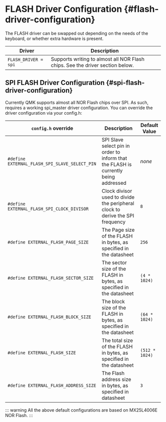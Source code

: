 # FLASH Driver Configuration {#flash-driver-configuration}

The FLASH driver can be swapped out depending on the needs of the keyboard, or whether extra hardware is present.

Driver                             | Description
-----------------------------------|---------------------------------------------------------------------------------------------------------------------------------------------------------------------------------------------------------------------------------------------------------------------------------------------------------------------------------------------------------
`FLASH_DRIVER = spi`               | Supports writing to almost all NOR Flash chips. See the driver section below.


## SPI FLASH Driver Configuration {#spi-flash-driver-configuration}

Currently QMK supports almost all NOR Flash chips over SPI. As such, requires a working spi_master driver configuration. You can override the driver configuration via your config.h:

`config.h` override                            | Description                                                                          | Default Value
-----------------------------------------------|--------------------------------------------------------------------------------------|-----------------
`#define EXTERNAL_FLASH_SPI_SLAVE_SELECT_PIN`  | SPI Slave select pin in order to inform that the FLASH is currently being addressed  | _none_
`#define EXTERNAL_FLASH_SPI_CLOCK_DIVISOR`     | Clock divisor used to divide the peripheral clock to derive the SPI frequency        | `8`
`#define EXTERNAL_FLASH_PAGE_SIZE`             | The Page size of the FLASH in bytes, as specified in the datasheet                   | `256`
`#define EXTERNAL_FLASH_SECTOR_SIZE`           | The sector size of the FLASH in bytes, as specified in the datasheet                 | `(4 * 1024)`
`#define EXTERNAL_FLASH_BLOCK_SIZE`            | The block size of the FLASH in bytes, as specified in the datasheet                  | `(64 * 1024)`
`#define EXTERNAL_FLASH_SIZE`                  | The total size of the FLASH in bytes, as specified in the datasheet                  | `(512 * 1024)`
`#define EXTERNAL_FLASH_ADDRESS_SIZE`          | The Flash address size in bytes, as specified in datasheet                           | `3`

::: warning
All the above default configurations are based on MX25L4006E NOR Flash.
:::

